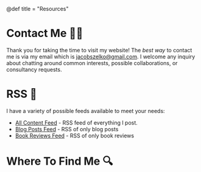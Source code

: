 @def title = "Resources"

<!--TODO: Revamp this-->
<!--TODO: Change to links section-->

# Contact Me 🙋‍♂

Thank you for taking the time to visit my website!
The _best way_ to contact me is via my email which is [jacobszelko@gmail.com](mailto:jacobszelko@gmail).
I welcome any inquiry about chatting around common interests, possible collaborations, or consultancy requests.

<!--TODO: Add email newsletter subscription widget-->

# RSS :satellite:

I have a variety of possible feeds available to meet your needs:

- [All Content Feed](https://jacobzelko.com/feed.xml) - RSS feed of everything I post.
- [Blog Posts Feed](https://jacobzelko.com/tag/blog/feed.xml) - RSS of only blog posts
- [Book Reviews Feed](https://jacobzelko.com/tag/book/feed.xml) - RSS of only book reviews

<!--TODO: Add news letter archive RSS-->

# Where To Find Me :mag:

<!--TODO: Add media links-->
<!--TODO: add to Index section-->
